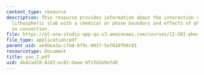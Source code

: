 ```yaml
---
content_type: resource
description: This resource provides information about the interaction of a subducting
  lithospheric slab with a chemical or phase boundary and effects of phase transitions
  on convection.
file: https://ol-ocw-studio-app-qa.s3.amazonaws.com/courses/12-581-phase-transitions-in-the-earths-interior-spring-2005/4b42ad2082d3ec81daee8f13d2e0e7d0_yao_2.pdf
file_type: application/pdf
parent_uid: ae9bea3a-c7a0-6f9c-0937-5e7810fb9c81
resourcetype: Document
title: yao_2.pdf
uid: 4b42ad20-82d3-ec81-daee-8f13d2e0e7d0
---
```

